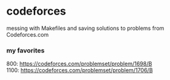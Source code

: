 # codeforces

messing with Makefiles and saving solutions to problems from Codeforces.com

### my favorites

800: <https://codeforces.com/problemset/problem/1698/B>  
1100: <https://codeforces.com/problemset/problem/1706/B>  
